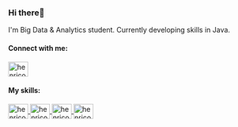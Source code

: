 <h3>Hi there👋</h3>

I'm Big Data & Analytics student. Currently developing skills in Java.



<h4>Connect with me:</h4>
<a href="https://www.linkedin.com/in/henrico-vidal-342ba0185/" target="_blank">
<img align="center" alt="henrico-linkedin" height="30" width="40" src="https://cdn.jsdelivr.net/gh/devicons/devicon/icons/linkedin/linkedin-original.svg"
style="max-width:100%;">
</a>

<h4>My skills:</h4>
<a href="https://www.python.org/" target="_blank">
<img align="center" alt="henrico-linkedin" height="30" width="40" src="https://cdn.jsdelivr.net/gh/devicons/devicon/icons/python/python-original.svg"
style="max-width:100%;">
</a>
<a href="https://www.r-project.org/" target="_blank">
<img align="center" alt="henrico-linkedin" height="30" width="40" src="https://cdn.jsdelivr.net/gh/devicons/devicon/icons/r/r-original.svg"
style="max-width:100%;">
</a>
<a href="https://www.mysql.com/" target="_blank">
<img align="center" alt="henrico-linkedin" height="30" width="40" src="https://cdn.jsdelivr.net/gh/devicons/devicon/icons/mysql/mysql-original-wordmark.svg"
style="max-width:100%;">
</a>
<a href="https://git-scm.com/" target="_blank">
<img align="center" alt="henrico-linkedin" height="30" width="40" src="https://cdn.jsdelivr.net/gh/devicons/devicon/icons/git/git-original.svg"
style="max-width:100%;">
</a>





<!--
**henricodias/henricodias** is a ✨ _special_ ✨ repository because its `README.md` (this file) appears on your GitHub profile.

Here are some ideas to get you started:

- 🔭 I’m currently working on ...
- 🌱 I’m currently learning ...
- 👯 I’m looking to collaborate on ...
- 🤔 I’m looking for help with ...
- 💬 Ask me about ...
- 📫 How to reach me: ...
- 😄 Pronouns: ...
- ⚡ Fun fact: ...
-->
